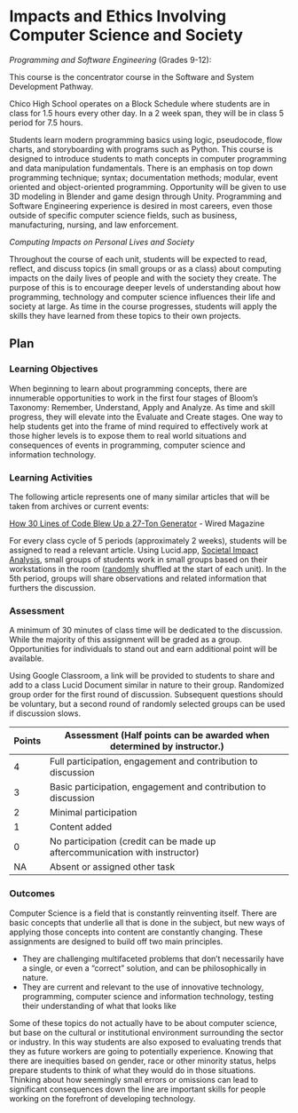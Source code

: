 # Impacts and Ethics Involving Computer Science and Society

*Programming and Software Engineering* (Grades 9-12):

This course is the concentrator course in the Software and System Development Pathway.  

Chico High School operates on a Block Schedule where students are in class for 1.5 hours every other day.  In a 2 week span, they will be in class 5 period for 7.5 hours.

Students learn modern programming basics using logic, pseudocode, flow charts, and storyboarding with programs such as Python. This course is designed to introduce students to math concepts in computer programming and data manipulation fundamentals. There is an emphasis on top down programming technique; syntax; documentation methods; modular, event oriented and object-oriented programming. Opportunity will be given to use 3D modeling in Blender and game design through Unity. Programming and Software Engineering experience is desired in most careers, even those outside of specific computer science fields, such as business, manufacturing, nursing, and law enforcement.
 
*Computing Impacts on Personal Lives and Society*

Throughout the course of each unit, students will be expected to read, reflect, and discuss topics (in small groups or as a class) about computing impacts on the daily lives of people and with the society they create.  The purpose of this is to encourage deeper levels of understanding about how programming, technology and computer science influences their life and society at large. As time in the course progresses, students will apply the skills they have learned from these topics to their own projects.


## Plan

### Learning Objectives

When beginning to learn about programming concepts, there are innumerable opportunities to work in the first four stages of Bloom’s Taxonomy: Remember, Understand, Apply and Analyze. As time and skill progress, they will elevate into the Evaluate and Create stages. One way to help students get into the frame of mind required to effectively work at those higher levels is to expose them to real world situations and consequences of events in programming, computer science and information technology.

### Learning Activities

The following article represents one of many similar articles that will be taken from archives or current events:

[How 30 Lines of Code Blew Up a 27-Ton Generator](https://github.com/cs-ed/impacts-jandrew4643/blob/b84d41234493d5ee5f7c98b541d8ad722c513aec/wired.com-How%2030%20Lines%20of%20Code%20Blew%20Up%20a%2027-Ton%20Generator.pdf) - Wired Magazine

For every class cycle of 5 periods (approximately 2 weeks), students will be assigned to read a relevant article.  Using Lucid.app, [Societal Impact Analysis](https://lucid.app/lucidchart/113fa413-aaa0-47bb-a9ea-b022d83b30d2/edit?invitationId=inv_7a7d98f1-8827-46ec-b842-64da0953294c), small groups of students work in small groups based on their workstations in the room ([randomly](https://codehs.com/sandbox/id/2021-2022-random-group-selection-JVbtVi) shuffled at the start of each unit). In the 5th period, groups will share observations and related information that furthers the discussion.  


### Assessment

A minimum of 30 minutes of class time will be dedicated to the discussion. While the majority of this assignment will be graded as a group. Opportunities for individuals to stand out and earn additional point will be available.  

Using Google Classroom, a link will be provided to students to share and add to a class Lucid Document similar in nature to their group. Randomized group order for the first round of discussion. Subsequent questions should be voluntary, but a second round of randomly selected groups can be used if discussion slows.


| Points | Assessment (Half points can be awarded when determined by instructor.) |
| ----- | -----------|
| 4 | Full participation, engagement and contribution to discussion |
| 3 | Basic participation, engagement and contribution to discussion |
| 2 | Minimal participation |
| 1 | Content added |
| 0 | No participation (credit can be made up aftercommunication with instructor) |
| NA | Absent or assigned other task |


### Outcomes

Computer Science is a field that is constantly reinventing itself.  There are basic concepts that underlie all that is done in the subject, but new ways of applying those concepts into content are constantly changing.  These assignments are designed to build off two main principles.
 
- They are challenging multifaceted problems that don’t necessarily have a single,  or even a “correct” solution, and can be philosophically in nature.
- They are current and relevant to the use of innovative technology, programming, computer science and information technology, testing their understanding of what that looks like
 
Some of these topics do not actually have to be about computer science, but base on the cultural or institutional environment surrounding the sector or industry. In this way students are also exposed to evaluating trends that they as future workers are going to potentially experience. Knowing that there are inequities based on gender, race or other minority status, helps prepare students to think of what they would do in those situations. Thinking about how seemingly small errors or omissions can lead to significant consequences down the line are important skills for people working on the forefront of developing technology.

